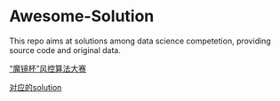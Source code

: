 # Awesome-Solution
This repo aims at solutions among data science competetion, providing source code and original data.

[“魔镜杯”风控算法大赛](http://www.kesci.com/apps/home_log/index.html#!/competition/56cd5f02b89b5bd026cb39c9?noScroll=1&tab=0)

[对应的solution](http://www.kesci.com/apps/home_log/index.html#!/forum/postdetail/574a9af0874e65042e150cef)



